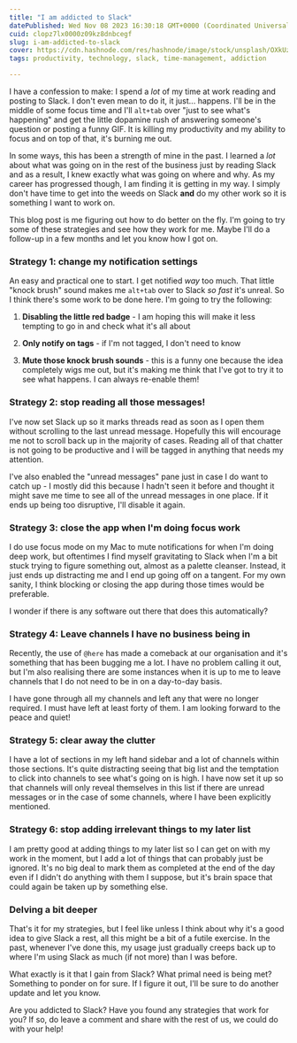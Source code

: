 ```yaml
---
title: "I am addicted to Slack"
datePublished: Wed Nov 08 2023 16:30:18 GMT+0000 (Coordinated Universal Time)
cuid: clopz7lx0000z09kz8dnbcegf
slug: i-am-addicted-to-slack
cover: https://cdn.hashnode.com/res/hashnode/image/stock/unsplash/OXkUz1Dp-4g/upload/d8b9e9d842b4241083e6f0de1fdd9fa7.jpeg
tags: productivity, technology, slack, time-management, addiction

---
```


I have a confession to make: I spend a *lot* of my time at work reading and posting to Slack. I don't even mean to do it, it just... happens. I'll be in the middle of some focus time and I'll `alt+tab` over "just to see what's happening" and get the little dopamine rush of answering someone's question or posting a funny GIF. It is killing my productivity and my ability to focus and on top of that, it's burning me out.

In some ways, this has been a strength of mine in the past. I learned a *lot* about what was going on in the rest of the business just by reading Slack and as a result, I knew exactly what was going on where and why. As my career has progressed though, I am finding it is getting in my way. I simply don't have time to get into the weeds on Slack **and** do my other work so it is something I want to work on.

This blog post is me figuring out how to do better on the fly. I'm going to try some of these strategies and see how they work for me. Maybe I'll do a follow-up in a few months and let you know how I got on.

### Strategy 1: change my notification settings

An easy and practical one to start. I get notified *way* too much. That little "knock brush" sound makes me `alt+tab` over to Slack *so fast* it's unreal. So I think there's some work to be done here. I'm going to try the following:

1. **Disabling the little red badge** - I am hoping this will make it less tempting to go in and check what it's all about
    
2. **Only notify on tags** - if I'm not tagged, I don't need to know
    
3. **Mute those knock brush sounds** - this is a funny one because the idea completely wigs me out, but it's making me think that I've got to try it to see what happens. I can always re-enable them!
    

### Strategy 2: stop reading all those messages!

I've now set Slack up so it marks threads read as soon as I open them without scrolling to the last unread message. Hopefully this will encourage me not to scroll back up in the majority of cases. Reading all of that chatter is not going to be productive and I will be tagged in anything that needs my attention.

I've also enabled the "unread messages" pane just in case I do want to catch up - I mostly did this because I hadn't seen it before and thought it might save me time to see all of the unread messages in one place. If it ends up being too disruptive, I'll disable it again.

### Strategy 3: close the app when I'm doing focus work

I do use focus mode on my Mac to mute notifications for when I'm doing deep work, but oftentimes I find myself gravitating to Slack when I'm a bit stuck trying to figure something out, almost as a palette cleanser. Instead, it just ends up distracting me and I end up going off on a tangent. For my own sanity, I think blocking or closing the app during those times would be preferable.

I wonder if there is any software out there that does this automatically?

### Strategy 4: Leave channels I have no business being in

Recently, the use of `@here` has made a comeback at our organisation and it's something that has been bugging me a lot. I have no problem calling it out, but I'm also realising there are some instances when it is up to me to leave channels that I do not need to be in on a day-to-day basis.

I have gone through all my channels and left any that were no longer required. I must have left at least forty of them. I am looking forward to the peace and quiet!

### Strategy 5: clear away the clutter

I have a lot of sections in my left hand sidebar and a lot of channels within those sections. It's quite distracting seeing that big list and the temptation to click into channels to see what's going on is high. I have now set it up so that channels will only reveal themselves in this list if there are unread messages or in the case of some channels, where I have been explicitly mentioned.

### Strategy 6: stop adding irrelevant things to my later list

I am pretty good at adding things to my later list so I can get on with my work in the moment, but I add a lot of things that can probably just be ignored. It's no big deal to mark them as completed at the end of the day even if I didn't do anything with them I suppose, but it's brain space that could again be taken up by something else.

### Delving a bit deeper

That's it for my strategies, but I feel like unless I think about why it's a good idea to give Slack a rest, all this might be a bit of a futile exercise. In the past, whenever I've done this, my usage just gradually creeps back up to where I'm using Slack as much (if not more) than I was before.

What exactly is it that I gain from Slack? What primal need is being met? Something to ponder on for sure. If I figure it out, I'll be sure to do another update and let you know.

Are you addicted to Slack? Have you found any strategies that work for you? If so, do leave a comment and share with the rest of us, we could do with your help!